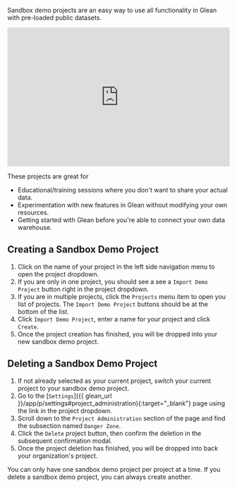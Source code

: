 Sandbox demo projects are an easy way to use all functionality in Glean with pre-loaded public datasets. 

<div style="position: relative; padding-bottom: 62.5%; height: 0;"><iframe src="https://www.loom.com/embed/e24c7ede9f4d4262ae19f715f75f45e7?hide_owner=true&hide_share=true&hide_title=true&hideEmbedTopBar=true" frameborder="0" webkitallowfullscreen mozallowfullscreen allowfullscreen style="position: absolute; top: 0; left: 0; width: 100%; height: 100%;"></iframe></div>

These projects are great for

- Educational/training sessions where you don't want to share your actual data.
- Experimentation with new features in Glean without modifying your own resources. 
- Getting started with Glean before you're able to connect your own data warehouse.


## Creating a Sandbox Demo Project

1. Click on the name of your project in the left side navigation menu to open the project dropdown.
2. If you are only in one project, you should see a see a `Import Demo Project` button right in the project dropdown.
3. If you are in multiple projects, click the `Projects` menu item to open you list of projects. The `Import Demo Project` buttons should be at the bottom of the list.
4. Click `Import Demo Project`, enter a name for your project and click `Create`.
5. Once the project creation has finished, you will be dropped into your new sandbox demo project. 


## Deleting a Sandbox Demo Project

1. If not already selected as your current project, switch your current project to your sandbox demo project.
2. Go to the [`Settings`]({{ glean_url }}/app/p/settings#project_administration){:target="\_blank"} page using the link in the project dropdown.
3. Scroll down to the `Project Administration` section of the page and find the subsection named `Danger Zone`. 
4. Click the `Delete` project button, then confirm the deletion in the subsequent confirmation modal.
5. Once the project deletion has finished, you will be dropped into back your organization's project.



You can only have one sandbox demo project per project at a time. If you delete a sandbox demo project, you can always create another.